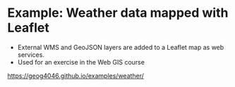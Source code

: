 # Example: Weather data mapped with Leaflet
- External WMS and GeoJSON layers are added to a Leaflet map as web services.  
- Used for an exercise in the Web GIS course

https://geog4046.github.io/examples/weather/